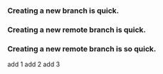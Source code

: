 ### Creating a new branch is quick.
### Creating a new remote branch is quick.
### Creating a new remote branch is so quick.
add 1
add 2
add 3
